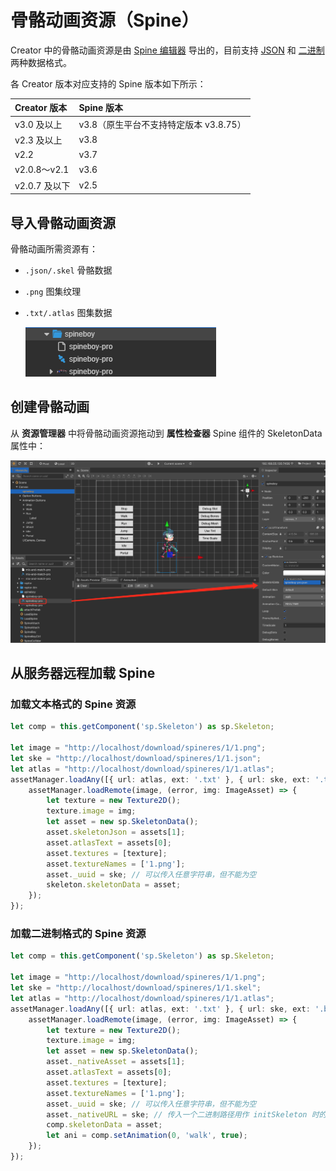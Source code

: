 # 骨骼动画资源（Spine）

Creator 中的骨骼动画资源是由 [Spine 编辑器](http://zh.esotericsoftware.com/) 导出的，目前支持 [JSON](http://zh.esotericsoftware.com/spine-export/#JSON) 和 [二进制](http://zh.esotericsoftware.com/spine-export/#%E4%BA%8C%E8%BF%9B%E5%88%B6) 两种数据格式。

各 Creator 版本对应支持的 Spine 版本如下所示：

| Creator 版本  | Spine 版本 |
| :----------  | :-------- |
| v3.0 及以上   | v3.8（原生平台不支持特定版本 v3.8.75）|
| v2.3 及以上   | v3.8 |
| v2.2         | v3.7 |
| v2.0.8～v2.1 | v3.6 |
| v2.0.7 及以下 | v2.5 |

## 导入骨骼动画资源

骨骼动画所需资源有：

- `.json/.skel` 骨骼数据
- `.png` 图集纹理
- `.txt/.atlas` 图集数据

  ![spine](spine/import.png)

## 创建骨骼动画

从 **资源管理器** 中将骨骼动画资源拖动到 **属性检查器** Spine 组件的 SkeletonData 属性中：

![spine](spine/set_skeleton.png)

## 从服务器远程加载 Spine

### 加载文本格式的 Spine 资源

```ts
let comp = this.getComponent('sp.Skeleton') as sp.Skeleton;

let image = "http://localhost/download/spineres/1/1.png";
let ske = "http://localhost/download/spineres/1/1.json";
let atlas = "http://localhost/download/spineres/1/1.atlas";
assetManager.loadAny([{ url: atlas, ext: '.txt' }, { url: ske, ext: '.txt' }], (error, assets) => {
    assetManager.loadRemote(image, (error, img: ImageAsset) => {
        let texture = new Texture2D();
        texture.image = img;
        let asset = new sp.SkeletonData();
        asset.skeletonJson = assets[1];
        asset.atlasText = assets[0];
        asset.textures = [texture];
        asset.textureNames = ['1.png'];
        asset._uuid = ske; // 可以传入任意字符串，但不能为空
        skeleton.skeletonData = asset;
    });
});
```

### 加载二进制格式的 Spine 资源

```ts
let comp = this.getComponent('sp.Skeleton') as sp.Skeleton;

let image = "http://localhost/download/spineres/1/1.png";
let ske = "http://localhost/download/spineres/1/1.skel";
let atlas = "http://localhost/download/spineres/1/1.atlas";
assetManager.loadAny([{ url: atlas, ext: '.txt' }, { url: ske, ext: '.bin' }], (error, assets) => {
    assetManager.loadRemote(image, (error, img: ImageAsset) => {
        let texture = new Texture2D();
        texture.image = img;
        let asset = new sp.SkeletonData();
        asset._nativeAsset = assets[1];
        asset.atlasText = assets[0];
        asset.textures = [texture];
        asset.textureNames = ['1.png'];
        asset._uuid = ske; // 可以传入任意字符串，但不能为空
        asset._nativeURL = ske; // 传入一个二进制路径用作 initSkeleton 时的 filePath 参数使用
        comp.skeletonData = asset;
        let ani = comp.setAnimation(0, 'walk', true);
    });
});
```
